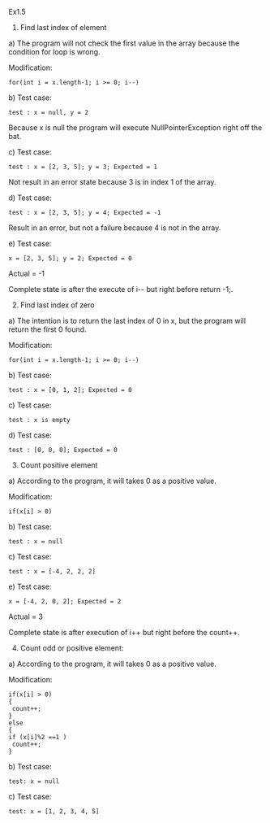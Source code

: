 Ex1.5

1) Find last index of element
	
a) The program will not check the first value in the array because the condition for loop is wrong.

Modification:

	for(int i = x.length-1; i >= 0; i--)
	
b) Test case:

	test : x = null, y = 2
	
Because x is null the program will execute NullPointerException right off the bat.

c) Test case:

	test : x = [2, 3, 5]; y = 3; Expected = 1
	
Not result in an error state because 3 is in index 1 of the array.

d) Test case:

	test : x = [2, 3, 5]; y = 4; Expected = -1
	
Result in an error, but not a failure because 4 is not in the array.

e) Test case:

	x = [2, 3, 5]; y = 2; Expected = 0 
	
Actual = -1

Complete state is after the execute of i-- but right before return -1;.

2) Find last index of zero

a) The intention is to return the last index of 0 in x, but the program will return the first 0 found.

Modification:

	for(int i = x.length-1; i >= 0; i--)
	
b) Test case:

	test : x = [0, 1, 2]; Expected = 0
	
c) Test case:

	test : x is empty
	
d) Test case:

	test : [0, 0, 0]; Expected = 0

3) Count positive element

a) According to the program, it will takes 0 as a positive value.

Modification:

	if(x[i] > 0)

b) Test case:

	test : x = null
	
c) Test case:

	test : x = [-4, 2, 2, 2]
	
e) Test case:

	x = [-4, 2, 0, 2]; Expected = 2
	
Actual = 3

Complete state is after execution of i++ but right before the count++.

4) Count odd or positive element:

a) According to the program, it will takes 0 as a positive value.

Modification: 

	if(x[i] > 0)
	{
  	 count++;
	}
	else
	{
  	if (x[i]%2 ==1 ) 
	 count++;
	}

b) Test case:

	test: x = null

c) Test case:

	test: x = [1, 2, 3, 4, 5]
